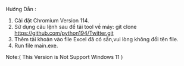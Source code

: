 Hướng Dẫn :
1. Cài đặt Chromium Version 114.
2. Sử dụng câu lệnh sau để tải tool về máy: git clone https://github.com/python194/Twitter.git
3. Thêm tài khoản vào file Excel đã có sẵn,vui lòng không đổi tên file.
4. Run file main.exe.

Note:( This Version is Not Support Windows 11 )